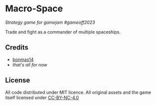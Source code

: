 # Macro-Space
_Strategy game for gamejam #gameoff2023_ 

Trade and fight as a commander of multiple spaceships.



## Credits
- [bonmas14](https://github.com/bonmas14)
- _that's all for now_

## License
All code distributed under MIT licence. All original assets and the game itself licensed under [CC-BY-NC-4.0](https://creativecommons.org/licenses/by-nc/4.0/deed.en)


